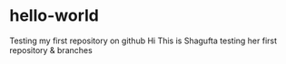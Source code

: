 # hello-world
Testing my first repository on github
Hi This is Shagufta testing her first repository & branches
